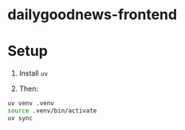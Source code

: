 # dailygoodnews-frontend

# Setup
1. Install `uv`

2. Then: 
```bash
uv venv .venv
source .venv/bin/activate
uv sync
```